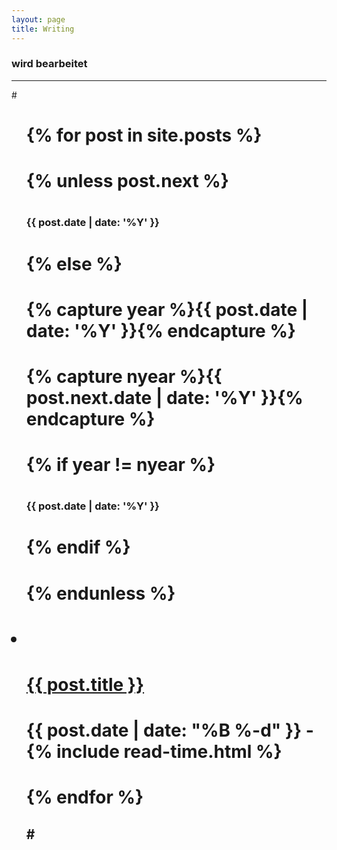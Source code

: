 ```yaml
---
layout: page
title: Writing
---
```


### wird bearbeitet
---
#<ul class="posts">
#  {% for post in site.posts %}

#    {% unless post.next %}
#      <h3>{{ post.date | date: '%Y' }}</h3>
#    {% else %}
#      {% capture year %}{{ post.date | date: '%Y' }}{% endcapture %}
#      {% capture nyear %}{{ post.next.date | date: '%Y' }}{% endcapture %}
#      {% if year != nyear %}
#        <h3>{{ post.date | date: '%Y' }}</h3>
#      {% endif %}
#    {% endunless %}

#    <li itemscope>
#      <a href="{{ site.github.url }}{{ post.url }}">{{ post.title }}</a>
#      <p class="post-date"><span><i class="fa fa-calendar" aria-hidden="true"></i> {{ post.date | date: "%B %-d" }} - <i class="fa fa-clock-o" aria-hidden="true"></i> {% include read-time.html %}</span></p>
#    </li>

#  {% endfor %}
#</ul>
---